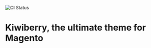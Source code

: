 ![CI Status](http://ci.kiwiberry.nz/build-status/image/1)

# Kiwiberry, the ultimate theme for Magento

